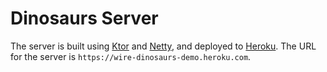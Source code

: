Dinosaurs Server
================

The server is built using [Ktor](https://ktor.io/) and [Netty](https://netty.io/), and deployed
to [Heroku](https://heroku.com). The URL for the server is `https://wire-dinosaurs-demo.heroku.com`.
